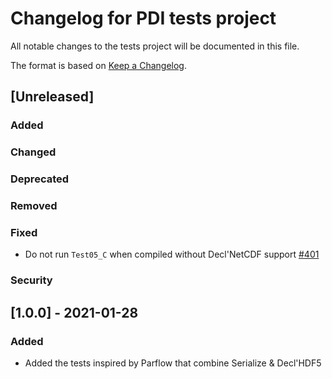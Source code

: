 # Changelog for PDI tests project
All notable changes to the tests project will be documented in this file.

The format is based on [Keep a Changelog](https://keepachangelog.com/en/1.0.0/).


## [Unreleased]

### Added

### Changed

### Deprecated

### Removed

### Fixed
* Do not run `Test05_C` when compiled without Decl'NetCDF support
  [#401](https://gitlab.maisondelasimulation.fr/pdidev/pdi/-/issues/401)

### Security


## [1.0.0] - 2021-01-28

### Added
* Added the tests inspired by Parflow that combine Serialize & Decl'HDF5
